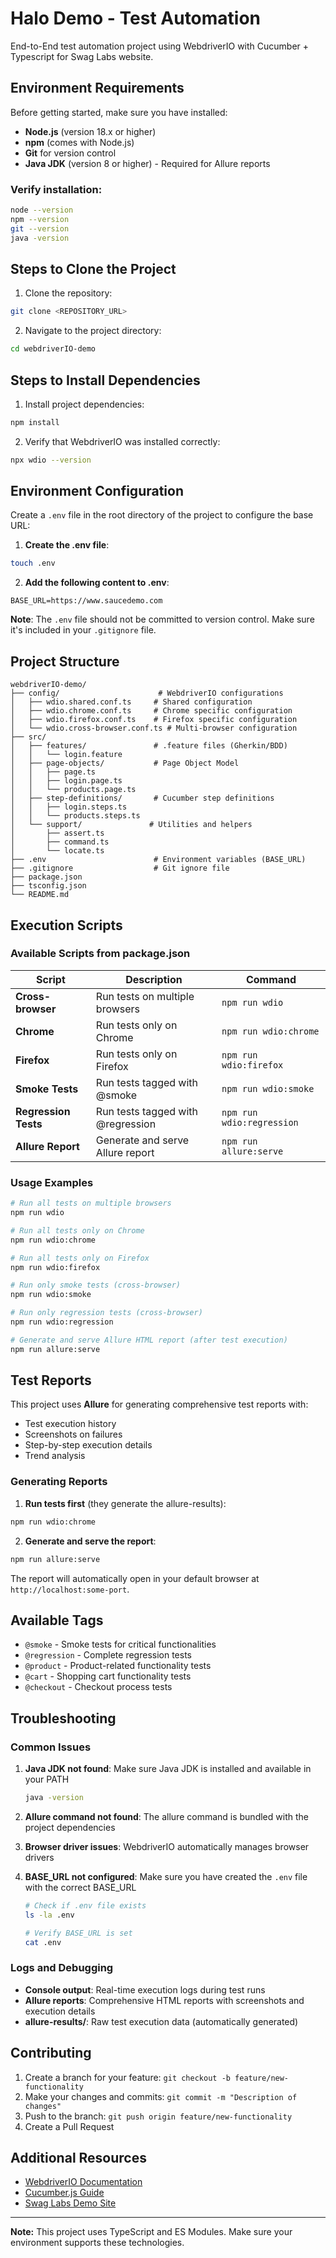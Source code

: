 #

# Halo Demo - Test Automation

End-to-End test automation project using WebdriverIO with Cucumber + Typescript for Swag Labs website.

## Environment Requirements

Before getting started, make sure you have installed:

- **Node.js** (version 18.x or higher)
- **npm** (comes with Node.js)
- **Git** for version control
- **Java JDK** (version 8 or higher) - Required for Allure reports

### Verify installation:

```bash
node --version
npm --version
git --version
java -version
```

## Steps to Clone the Project

1. Clone the repository:

```bash
git clone <REPOSITORY_URL>
```

2. Navigate to the project directory:

```bash
cd webdriverIO-demo
```

## Steps to Install Dependencies

1. Install project dependencies:

```bash
npm install
```

2. Verify that WebdriverIO was installed correctly:

```bash
npx wdio --version
```

## Environment Configuration

Create a `.env` file in the root directory of the project to configure the base URL:

1. **Create the .env file**:

```bash
touch .env
```

2. **Add the following content to .env**:

```env
BASE_URL=https://www.saucedemo.com
```

**Note**: The `.env` file should not be committed to version control. Make sure it's included in your `.gitignore` file.

## Project Structure

```
webdriverIO-demo/
├── config/                      # WebdriverIO configurations
│   ├── wdio.shared.conf.ts     # Shared configuration
│   ├── wdio.chrome.conf.ts     # Chrome specific configuration
│   ├── wdio.firefox.conf.ts    # Firefox specific configuration
│   └── wdio.cross-browser.conf.ts # Multi-browser configuration
├── src/
│   ├── features/               # .feature files (Gherkin/BDD)
│   │   └── login.feature
│   ├── page-objects/           # Page Object Model
│   │   ├── page.ts
│   │   ├── login.page.ts
│   │   └── products.page.ts
│   ├── step-definitions/       # Cucumber step definitions
│   │   ├── login.steps.ts
│   │   └── products.steps.ts
│   └── support/               # Utilities and helpers
│       ├── assert.ts
│       ├── command.ts
│       └── locate.ts
├── .env                        # Environment variables (BASE_URL)
├── .gitignore                  # Git ignore file
├── package.json
├── tsconfig.json
└── README.md
```

## Execution Scripts

### Available Scripts from package.json

| Script               | Description                       | Command                   |
| -------------------- | --------------------------------- | ------------------------- |
| **Cross-browser**    | Run tests on multiple browsers    | `npm run wdio`            |
| **Chrome**           | Run tests only on Chrome          | `npm run wdio:chrome`     |
| **Firefox**          | Run tests only on Firefox         | `npm run wdio:firefox`    |
| **Smoke Tests**      | Run tests tagged with @smoke      | `npm run wdio:smoke`      |
| **Regression Tests** | Run tests tagged with @regression | `npm run wdio:regression` |
| **Allure Report**    | Generate and serve Allure report  | `npm run allure:serve`    |

### Usage Examples

```bash
# Run all tests on multiple browsers
npm run wdio

# Run all tests only on Chrome
npm run wdio:chrome

# Run all tests only on Firefox
npm run wdio:firefox

# Run only smoke tests (cross-browser)
npm run wdio:smoke

# Run only regression tests (cross-browser)
npm run wdio:regression

# Generate and serve Allure HTML report (after test execution)
npm run allure:serve
```

## Test Reports

This project uses **Allure** for generating comprehensive test reports with:

- Test execution history
- Screenshots on failures
- Step-by-step execution details
- Trend analysis

### Generating Reports

1. **Run tests first** (they generate the allure-results):

```bash
npm run wdio:chrome
```

2. **Generate and serve the report**:

```bash
npm run allure:serve
```

The report will automatically open in your default browser at `http://localhost:some-port`.

## Available Tags

- `@smoke` - Smoke tests for critical functionalities
- `@regression` - Complete regression tests
- `@product` - Product-related functionality tests
- `@cart` - Shopping cart functionality tests
- `@checkout` - Checkout process tests

## Troubleshooting

### Common Issues

1. **Java JDK not found**: Make sure Java JDK is installed and available in your PATH

   ```bash
   java -version
   ```

2. **Allure command not found**: The allure command is bundled with the project dependencies

3. **Browser driver issues**: WebdriverIO automatically manages browser drivers

4. **BASE_URL not configured**: Make sure you have created the `.env` file with the correct BASE_URL

   ```bash
   # Check if .env file exists
   ls -la .env

   # Verify BASE_URL is set
   cat .env
   ```

### Logs and Debugging

- **Console output**: Real-time execution logs during test runs
- **Allure reports**: Comprehensive HTML reports with screenshots and execution details
- **allure-results/**: Raw test execution data (automatically generated)

## Contributing

1. Create a branch for your feature: `git checkout -b feature/new-functionality`
2. Make your changes and commits: `git commit -m "Description of changes"`
3. Push to the branch: `git push origin feature/new-functionality`
4. Create a Pull Request

## Additional Resources

- [WebdriverIO Documentation](https://webdriver.io/)
- [Cucumber.js Guide](https://cucumber.io/docs/cucumber/)
- [Swag Labs Demo Site](https://www.saucedemo.com/)

---

**Note:** This project uses TypeScript and ES Modules. Make sure your environment supports these technologies.

